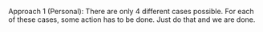 Approach 1 (Personal): There are  only 4 different cases possible. For each of these cases, some action has to be done. Just do that and we are done.